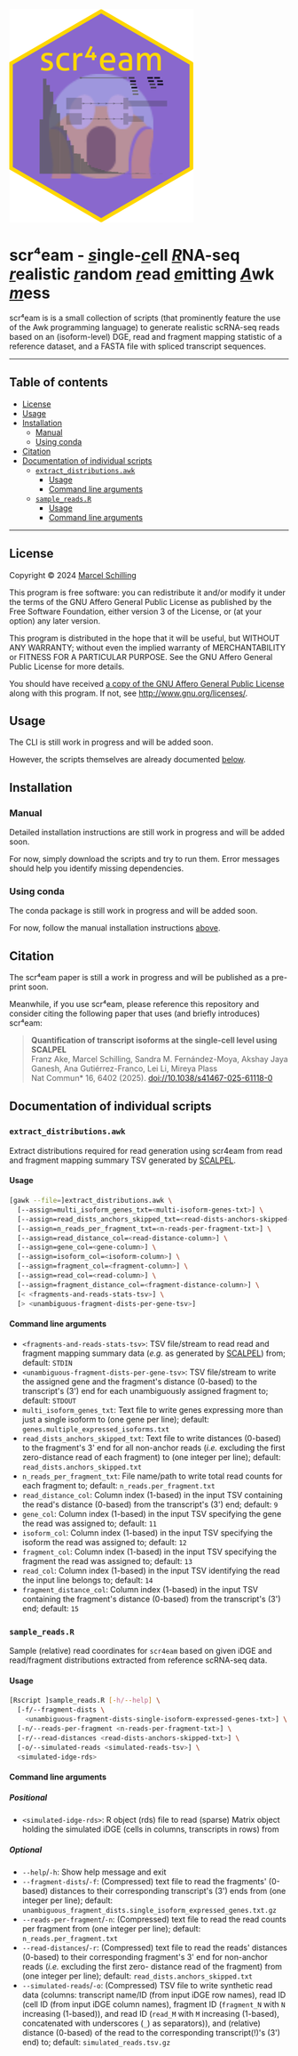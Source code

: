 <!--
SPDX-FileCopyrightText: 2024, 2025 Marcel Schilling <mschilling@ub.edu>

SPDX-License-Identifier: FSFAP
-->

[#]: # (README Markdown file for `scr4eam` scRNA-seq read simulation pipeline.)
[#]: #
[#]: # (Copyright [C] 2024, 2025  Marcel Schilling <mschilling@ub.edu>)
[#]: #
[#]: # (This file is part of `scr4eam`.)
[#]: #
[#]: # (`scr4eam` is free software: you can redistribute it and/or)
[#]: # (modify it under the terms of the GNU Affero General Public)
[#]: # (License as published by the Free Software Foundation, either)
[#]: # (version 3 of the License, or [at your option] any later)
[#]: # (version.)
[#]: #
[#]: # (This program is distributed in the hope that it will be useful,)
[#]: # (but WITHOUT ANY WARRANTY; without even the implied warranty of)
[#]: # (MERCHANTABILITY or FITNESS FOR A PARTICULAR PURPOSE.  See the)
[#]: # (GNU Affero General Public License for more details.)
[#]: #
[#]: # (You should have received a copy of the GNU Affero General Public)
[#]: # (License along with this program.  If not, see)
[#]: # (<http://www.gnu.org/licenses/>.)
[#]: #
[#]: # (Copying and distribution of this file, with or without)
[#]: # (modification, are permitted in any medium without royalty)
[#]: # (provided the copyright notice and this notice are preserved.)
[#]: # (This file is offered as-is, without any warranty.)


[#]: # (#####################)
[#]: # ( General Information )
[#]: # (#####################)

[#]: # (File:     README.md)
[#]: # (Created:  2024-12-12)
[#]: # (Modified: 2025-07-11)
[#]: # (Author:   Marcel Schilling <mschilling@ub.edu>)
[#]: # (License:  GNU All-Permissive License)
[#]: # (Purpose:  Document `scr4eam` script collection.)


[#]: # (###################################)
[#]: # ( Changelog [reverse chronological] )
[#]: # (###################################)

[#]: # (2025-07-11:)
[#]: # ( * Email: IDIBELL -> UB.)
[#]: # ( * Citation: SCALPEL preprint -> SCALPEL paper.)
[#]: # (2024-12-12:)
[#]: # ( * Initial version:)
[#]: # (   * Header comments.)
[#]: # (   * Summary and Table of Contents.)
[#]: # (   * Description, License, Installation, and Citation sections.)


[#]: # (######)
[#]: # ( Logo )
[#]: # (######)

![scr⁴eam logo](scr4eam.svg)


[#]: # (########)
[#]: # ( README )
[#]: # (########)

# scr⁴eam - <u>*s*</u>ingle-<u>*c*</u>ell <u>*R*</u>NA-seq <u>*r*</u>ealistic <u>*r*</u>andom <u>*r*</u>ead <u>*e*</u>mitting <u>*A*</u>wk <u>*m*</u>ess

scr⁴eam is is a small collection of scripts (that prominently
feature the use of the Awk programming language) to generate realistic
scRNA-seq reads based on an (isoform-level) DGE, read and fragment mapping
statistic of a reference dataset, and a FASTA file with spliced transcript
sequences.

---
## Table of contents

* [License](#license)
* [Usage](#usage)
* [Installation](#installation)
  * [Manual](#manual)
  * [Using conda](#using-conda)
* [Citation](#citation)
* [Documentation of individual
  scripts](#documentation-of-individual-scripts)
  * [`extract_distributions.awk`](#extract_distributions-awk)
    * [Usage](#usage-1)
    * [Command line arguments](#command-line-arguments)
  * [`sample_reads.R`](#sample_reads-r)
    * [Usage](#usage-2)
    * [Command line arguments](#command-line-arguments-1)

---


## License

Copyright © 2024 [Marcel Schilling](mailto:mschilling@idibell)

This program is free software: you can redistribute it and/or modify it
under the terms of the GNU Affero General Public License as published
by the Free Software Foundation, either version 3 of the License, or
(at your option) any later version.

This program is distributed in the hope that it will be useful, but
WITHOUT ANY WARRANTY; without even the implied warranty of
MERCHANTABILITY or FITNESS FOR A PARTICULAR PURPOSE.
See the GNU Affero General Public License for more details.

You should have received [a copy of the GNU Affero General Public
License](LICENSES/AGPL-3.0-or-later.txt) along with this program.
If not, see <http://www.gnu.org/licenses/>.


## Usage

The CLI is still work in progress and will be added soon.

However, the scripts themselves are already documented
[below](#documentation-of-individual-scripts).


## Installation


### Manual

Detailed installation instructions are still work in progress and will be
added soon.

For now, simply download the scripts and try to run them.
Error messages should help you identify missing dependencies.


### Using conda

The conda package is still work in progress and will be added soon.

For now, follow the manual installation instructions [above](#manual).


## Citation

The scr⁴eam paper is still a work in progress and will be published as a
pre-print soon.

Meanwhile, if you use scr⁴eam, please reference this repository and consider
citing the following paper that uses (and briefly introduces) scr⁴eam:

> **Quantification of transcript isoforms at the single-cell level using SCALPEL**  
> Franz Ake, Marcel Schilling, Sandra M. Fernández-Moya, Akshay Jaya Ganesh, Ana
> Gutiérrez-Franco, Lei Li, Mireya Plass  
> Nat Commun* 16, 6402 (2025).
> [doi://10.1038/s41467-025-61118-0](https://doi.org/10.1038/s41467-025-61118-0)


## Documentation of individual scripts

### `extract_distributions.awk`

Extract distributions required for read generation using scr4eam from read and
fragment mapping summary TSV generated by [SCALPEL](scalpel).


#### Usage

```sh
[gawk --file=]extract_distributions.awk \
  [--assign=multi_isoform_genes_txt=<multi-isoform-genes-txt>] \
  [--assign=read_dists_anchors_skipped_txt=<read-dists-anchors-skipped-txt>] \
  [--assign=n_reads_per_fragment_txt=<n-reads-per-fragment-txt>] \
  [--assign=read_distance_col=<read-distance-column>] \
  [--assign=gene_col=<gene-column>] \
  [--assign=isoform_col=<isoform-column>] \
  [--assign=fragment_col=<fragment-column>] \
  [--assign=read_col=<read-column>] \
  [--assign=fragment_distance_col=<fragment-distance-column>] \
  [< <fragments-and-reads-stats-tsv>] \
  [> <unambiguous-fragment-dists-per-gene-tsv>]
```


#### Command line arguments

* `<fragments-and-reads-stats-tsv>`: TSV file/stream to read read and fragment
                                     mapping summary data (*e.g.* as generated
                                     by [SCALPEL](scalpel)) from; default:
                                     `STDIN`
* `<unambiguous-fragment-dists-per-gene-tsv>`: TSV file/stream to write the
                                               assigned gene and the fragment's
                                               distance (0-based) to the
                                               transcript's (3') end for each
                                               unambiguously assigned fragment
                                               to; default: `STDOUT`
* `multi_isoform_genes_txt`: Text file to write genes expressing more than just
                             a single isoform to (one gene per line); default:
                             `genes.multiple_expressed_isoforms.txt`
* `read_dists_anchors_skipped_txt`: Text file to write distances (0-based) to
                                    the fragment's 3' end for all non-anchor
                                    reads (*i.e.* excluding the first
                                    zero-distance read of each fragment) to
                                    (one integer per line); default:
                                    `read_dists.anchors_skipped.txt`
* `n_reads_per_fragment_txt`: File name/path to write total read counts for
                              each fragment to; default:
                              `n_reads.per_fragment.txt`
* `read_distance_col`: Column index (1-based) in the input TSV containing the
                       read's distance (0-based) from the transcript's (3')
                       end; default: `9`
* `gene_col`: Column index (1-based) in the input TSV specifying the gene the
              read was assigned to; default: `11`
* `isoform_col`: Column index (1-based) in the input TSV specifying the isoform
                 the read was assigned to; default: `12`
* `fragment_col`: Column index (1-based) in the input TSV specifying the
                  fragment the read was assigned to; default: `13`
* `read_col`: Column index (1-based) in the input TSV identifying the read the
              input line belongs to; default: `14`
* `fragment_distance_col`: Column index (1-based) in the input TSV containing
                           the fragment's distance (0-based) from the
                           transcript's (3') end; default: `15`


### `sample_reads.R`

Sample (relative) read coordinates for `scr4eam` based on given iDGE and
read/fragment distributions extracted from reference scRNA-seq data.


#### Usage

```sh
[Rscript ]sample_reads.R [-h/--help] \
  [-f/--fragment-dists \
    <unambiguous-fragment-dists-single-isoform-expressed-genes-txt>] \
  [-n/--reads-per-fragment <n-reads-per-fragment-txt>] \
  [-r/--read-distances <read-dists-anchors-skipped-txt>] \
  [-o/--simulated-reads <simulated-reads-tsv>] \
  <simulated-idge-rds>
```


#### Command line arguments

##### Positional

* `<simulated-idge-rds>`: R object (rds) file to read (sparse) Matrix object
                          holding the simulated iDGE (cells in columns,
                          transcripts in rows) from

##### Optional

* `--help`/`-h`: Show help message and exit
* `--fragment-dists`/`-f`: (Compressed) text file to read the fragments'
                           (0-based) distances to their corresponding
                           transcript's (3') ends from (one integer per line);
                           default:
                           `unambiguous_fragment_dists.single_isoform_expressed_genes.txt.gz`
* `--reads-per-fragment`/`-n`: (Compressed) text file to read the read counts
                               per fragment from (one integer per line);
                               default: `n_reads.per_fragment.txt`
* `--read-distances`/`-r`: (Compressed) text file to read the reads'
                           distances (0-based) to their corresponding
                           fragment's 3' end for non-anchor reads (*i.e.*
                           excluding the first zero- distance read of the
                           fragment) from (one integer per line); default:
                           `read_dists.anchors_skipped.txt`
* `--simulated-reads`/`-o`: (Compressed) TSV file to write synthetic read data
                            (columns: transcript name/ID (from input iDGE row
                            names), read ID (cell ID (from input iDGE column
                            names), fragment ID (`fragment_N` with `N`
                            increasing (1-based)), and read ID (`read_M` with
                            `M` increasing (1-based), concatenated with
                            underscores (`_`) as separators)), and (relative)
                            distance (0-based) of the read to the corresponding
                            transcript(!)'s (3') end) to; default:
                            `simulated_reads.tsv.gz`


[#]: # (#######)
[#]: # ( Links )
[#]: # (#######)

[scalpel]: "https://github.com/p-CMRC-LAB/SCALPEL" "SCALPEL GitHub page"
